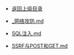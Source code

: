 - [返回上级目录](../)

- [_网络攻防.md](_网络攻防.md)
- [SQL注入.md](SQL注入.md)
- [SSRF与POST和GET.md](SSRF与POST和GET.md)